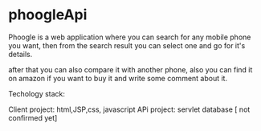 # phoogleApi

Phoogle is a web application where you can search for any mobile phone you want, then from the search result you can select one and go for it's details.

after that you can also compare it with another phone, also you can find it on amazon if you want to buy it and write some comment about it.

Techology stack:

Client project:
	html,JSP,css, javascript
APi project:
	servlet
	database [ not confirmed yet]
